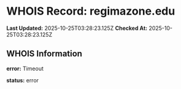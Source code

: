 # WHOIS Record: regimazone.edu

**Last Updated:** 2025-10-25T03:28:23.125Z
**Checked At:** 2025-10-25T03:28:23.125Z

## WHOIS Information

**error:** Timeout

**status:** error

